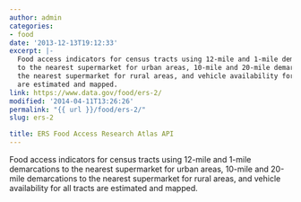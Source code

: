 ```yaml
---
author: admin
categories:
- food
date: '2013-12-13T19:12:33'
excerpt: |-
  Food access indicators for census tracts using 12-mile and 1-mile demarcations
  to the nearest supermarket for urban areas, 10-mile and 20-mile demarcations to
  the nearest supermarket for rural areas, and vehicle availability for all tracts
  are estimated and mapped.
link: https://www.data.gov/food/ers-2/
modified: '2014-04-11T13:26:26'
permalink: "{{ url }}/food/ers-2/"
slug: ers-2

title: ERS Food Access Research Atlas API
---
```


Food access indicators for census tracts using 12-mile and 1-mile demarcations to the nearest supermarket for urban areas, 10-mile and 20-mile demarcations to the nearest supermarket for rural areas, and vehicle availability for all tracts are estimated and mapped.

